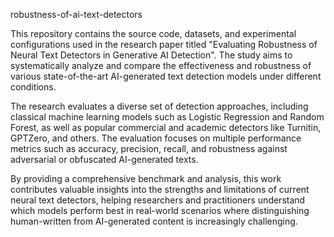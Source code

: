 robustness-of-ai-text-detectors

This repository contains the source code, datasets, and experimental configurations used in the research paper titled "Evaluating Robustness of Neural Text Detectors in Generative AI Detection". The study aims to systematically analyze and compare the effectiveness and robustness of various state-of-the-art AI-generated text detection models under different conditions.

The research evaluates a diverse set of detection approaches, including classical machine learning models such as Logistic Regression and Random Forest, as well as popular commercial and academic detectors like Turnitin, GPTZero, and others. The evaluation focuses on multiple performance metrics such as accuracy, precision, recall, and robustness against adversarial or obfuscated AI-generated texts.

By providing a comprehensive benchmark and analysis, this work contributes valuable insights into the strengths and limitations of current neural text detectors, helping researchers and practitioners understand which models perform best in real-world scenarios where distinguishing human-written from AI-generated content is increasingly challenging.
